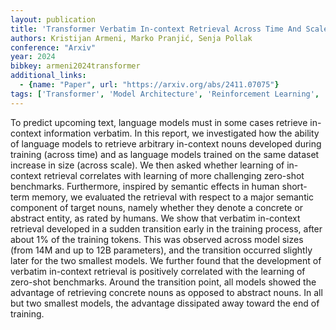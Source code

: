 ```yaml
---
layout: publication
title: 'Transformer Verbatim In-context Retrieval Across Time And Scale'
authors: Kristijan Armeni, Marko Pranjić, Senja Pollak
conference: "Arxiv"
year: 2024
bibkey: armeni2024transformer
additional_links:
  - {name: "Paper", url: "https://arxiv.org/abs/2411.07075"}
tags: ['Transformer', 'Model Architecture', 'Reinforcement Learning', 'Training Techniques', 'Pretraining Methods']
---
```

To predict upcoming text, language models must in some cases retrieve
in-context information verbatim. In this report, we investigated how the
ability of language models to retrieve arbitrary in-context nouns developed
during training (across time) and as language models trained on the same
dataset increase in size (across scale). We then asked whether learning of
in-context retrieval correlates with learning of more challenging zero-shot
benchmarks. Furthermore, inspired by semantic effects in human short-term
memory, we evaluated the retrieval with respect to a major semantic component
of target nouns, namely whether they denote a concrete or abstract entity, as
rated by humans. We show that verbatim in-context retrieval developed in a
sudden transition early in the training process, after about 1% of the training
tokens. This was observed across model sizes (from 14M and up to 12B
parameters), and the transition occurred slightly later for the two smallest
models. We further found that the development of verbatim in-context retrieval
is positively correlated with the learning of zero-shot benchmarks. Around the
transition point, all models showed the advantage of retrieving concrete nouns
as opposed to abstract nouns. In all but two smallest models, the advantage
dissipated away toward the end of training.
